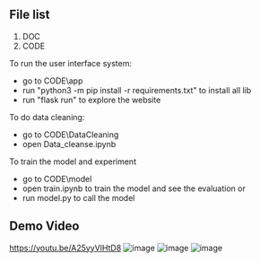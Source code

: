 ## File list
1. DOC
2. CODE

To run the user interface system:
- go to CODE\app
- run "python3 -m pip install -r requirements.txt" to install all lib
- run "flask run" to explore the website

To do data cleaning:
- go to CODE\DataCleaning
- open Data_cleanse.ipynb

To train the model and experiment
- go to CODE\model
- open train.ipynb to train the model and see the evaluation
or
- run model.py to call the model

## Demo Video
https://youtu.be/A25yyVlHtD8
![image](https://github.com/PsyDak-Meng/VAE_Insight/assets/105434864/a721fb0d-1501-4b27-9baa-e0617549ae5c)
![image](https://github.com/PsyDak-Meng/VAE_Insight/assets/105434864/78f8f2f9-44ab-4622-a8da-63b7e9aca8f9)
![image](https://github.com/PsyDak-Meng/VAE_Insight/assets/105434864/47af0de9-35dc-4610-84ff-6d542aef52a5)

